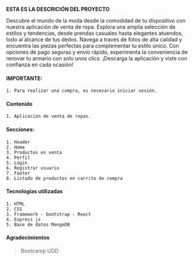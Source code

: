 **ESTA ES LA DESCRICIÓN DEL PROYECTO**

Descubre el mundo de la moda desde la comodidad de tu dispositivo con nuestra aplicación de venta de ropa. Explora una amplia selección de estilos y tendencias, desde prendas casuales hasta elegantes atuendos, todo al alcance de tus dedos. Navega a través de fotos de alta calidad y encuentra las piezas perfectas para complementar tu estilo único. Con opciones de pago seguras y envío rápido, experimenta la conveniencia de renovar tu armario con solo unos clics. ¡Descarga la aplicación y viste con confianza en cada ocasión!

#### IMPORTANTE: 
    1. Para realizar una compra, es necesario iniciar sesión.
    

#### Contenido
	1. Aplicación de venta de ropas.


#### Secciones:
	1. Header
	2. Home
	3. Productos en venta
    4. Perfil
    5. Login
    6. Registrar usuario
    7. Footer
    8. Listado de productos en carrito de compra
	

#### Tecnologías utilizadas
	1. HTML
	2. CSS
    3. Framework - bootstrap - React 
    4. Express js
    5. Base de datos MongoDB


#### Agradecimientos  
> Bootcamp UDD